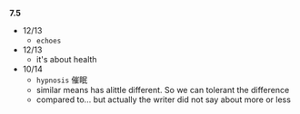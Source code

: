**7.5**

- 12/13
	- `echoes`
- 12/13
	- it's about health
- 10/14
	- `hypnosis` 催眠
	- similar means has alittle different. So we can tolerant the difference
	- compared to... but actually the writer did not say about more or less